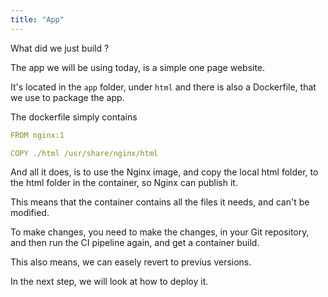 ```yaml
---
title: "App"
---
```

What did we just build ?

The app we will be using today, is a simple one page website.

It's located in the `app` folder, under `html` and there is also a Dockerfile, that we use to package the app.

The dockerfile simply contains 
```yaml
FROM nginx:1

COPY ./html /usr/share/nginx/html
```

And all it does, is to use the Nginx image, and copy the local html folder, to the html folder in the container, so Nginx can publish it.

This means that the container contains all the files it needs, and can't be modified.

To make changes, you need to make the changes, in your Git repository, and then run the CI pipeline again, and get a container build.

This also means, we can easely revert to previus versions.

In the next step, we will look at how to deploy it.

